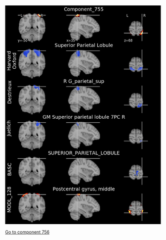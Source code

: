 


![755](preliminary/755.jpg "Component 755")

[Go to component 756](https://parietal-inria.github.io/MODL_atlas/1024/756 "Component 756")